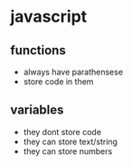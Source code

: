 # javascript

## functions
+ always have parathensese 
+ store code in them 

### 

## variables
+ they dont store code
+ they can store text/string
+ they can store numbers 